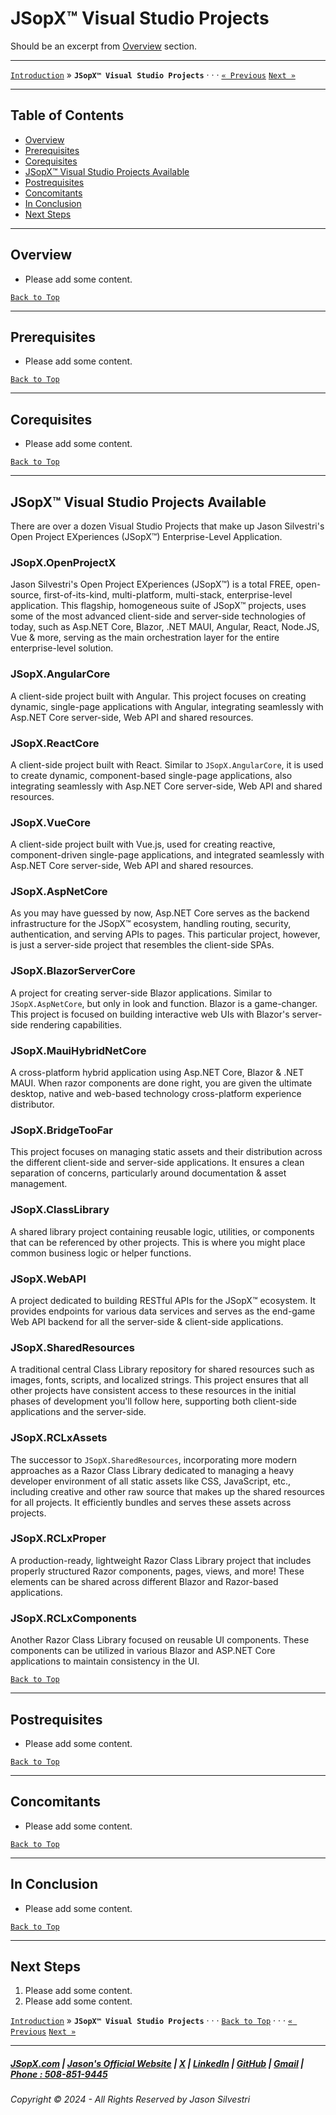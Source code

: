# JSopX™ Visual Studio Projects 

Should be an excerpt from [Overview](#overview) section. 

---

[`Introduction`](./Introduction.md) » **`JSopX™ Visual Studio Projects`**  · · · [`« Previous`](./JasonSilvestriOpenProjectExperiences.md) [`Next »`](./JSopxProjectsFamilies.md)

---

## Table of Contents

- [Overview](#overview)
- [Prerequisites](#prerequisites)
- [Corequisites](#corequisites)
- [JSopX™ Visual Studio Projects Available](#jsopx-visual-studio-projects-available)
- [Postrequisites](#postrequisites) 
- [Concomitants](#concomitants)
- [In Conclusion](#in-conclusion)
- [Next Steps](#next-steps)


---

## **Overview**  

- Please add some content. 


[`Back to Top`](#table-of-contents)

---

## **Prerequisites**  
- Please add some content. 

[`Back to Top`](#table-of-contents)

---

## **Corequisites**  

- Please add some content. 
 
[`Back to Top`](#table-of-contents)

---

## **JSopX™ Visual Studio Projects Available**  

There are over a dozen Visual Studio Projects that make up Jason Silvestri's Open Project EXperiences (JSopX™) Enterprise-Level Application.

### JSopX.OpenProjectX

Jason Silvestri's Open Project EXperiences (JSopX™) is a total FREE, open-source, first-of-its-kind, multi-platform, multi-stack, enterprise-level application. This flagship, homogeneous suite of JSopX™ projects, uses some of the most advanced client-side and server-side technologies of today, such as Asp.NET Core, Blazor, .NET MAUI, Angular, React, Node.JS, Vue & more, serving as the main orchestration layer for the entire enterprise-level solution.

### JSopX.AngularCore

A client-side project built with Angular. This project focuses on creating dynamic, single-page applications with Angular, integrating seamlessly with Asp.NET Core server-side, Web API and shared resources.

### JSopX.ReactCore

A client-side project built with React. Similar to `JSopX.AngularCore`, it is used to create dynamic, component-based single-page applications, also integrating seamlessly with Asp.NET Core server-side, Web API and shared resources.

### JSopX.VueCore

A client-side project built with Vue.js, used for creating reactive, component-driven single-page applications, and integrated seamlessly with Asp.NET Core server-side, Web API and shared resources.

### JSopX.AspNetCore

As you may have guessed by now, Asp.NET Core serves as the backend infrastructure for the JSopX™ ecosystem, handling routing, security, authentication, and serving APIs to pages. This particular project, however, is just a server-side project that resembles the client-side SPAs.

### JSopX.BlazorServerCore

A project for creating server-side Blazor applications. Similar to `JSopX.AspNetCore`, but only in look and function. Blazor is a game-changer. This project is focused on building interactive web UIs with Blazor's server-side rendering capabilities.

### JSopX.MauiHybridNetCore

A cross-platform hybrid application using Asp.NET Core, Blazor & .NET MAUI. When razor components are done right, you are given the ultimate desktop, native and web-based technology cross-platform experience distributor.

### JSopX.BridgeTooFar

This project focuses on managing static assets and their distribution across the different client-side and server-side applications. It ensures a clean separation of concerns, particularly around documentation & asset management.

### JSopX.ClassLibrary

A shared library project containing reusable logic, utilities, or components that can be referenced by other projects. This is where you might place common business logic or helper functions.

### JSopX.WebAPI

A project dedicated to building RESTful APIs for the JSopX™ ecosystem. It provides endpoints for various data services and serves as the end-game Web API backend for all  the server-side & client-side applications.

### JSopX.SharedResources

A traditional central Class Library repository for shared resources such as images, fonts, scripts, and localized strings. This project ensures that all other projects have consistent access to these resources in the initial phases of development you'll follow here, supporting both client-side applications and the server-side.

### JSopX.RCLxAssets

The successor to `JSopX.SharedResources`, incorporating more modern approaches as a Razor Class Library dedicated to managing a heavy developer environment of all static assets like CSS, JavaScript, etc., including creative and other raw source that makes up the shared resources for all projects. It efficiently bundles and serves these assets across projects.

### JSopX.RCLxProper

A production-ready, lightweight Razor Class Library project that includes properly structured Razor components, pages, views, and more! These elements can be shared across different Blazor and Razor-based applications.

### JSopX.RCLxComponents

Another Razor Class Library focused on reusable UI components. These components can be utilized in various Blazor and ASP.NET Core applications to maintain consistency in the UI.


[`Back to Top`](#table-of-contents) 

---

## **Postrequisites**  

- Please add some content. 

[`Back to Top`](#table-of-contents) 

---

## **Concomitants**  

- Please add some content. 

[`Back to Top`](#table-of-contents) 

---

## **In Conclusion**  

- Please add some content. 

[`Back to Top`](#table-of-contents) 

---

## **Next Steps**  

1. Please add some content. 
2. Please add some content.


[`Introduction`](./Introduction.md) » **`JSopX™ Visual Studio Projects`**  · · · [`Back to Top`](#table-of-contents) · · · [`« Previous`](./JasonSilvestriOpenProjectExperiences.md) [`Next »`](./JSopxProjectsFamilies.md)

---

##### [JSopX.com](https://www.jsopx.com/) | [Jason's Official Website](https://www.jsilvestri.com/) | [X](https://www.x.com/JasonSilvestri) | [LinkedIn](http://www.linkedin.com/in/JasonSilvestri) | [GitHub](https://github.com/JasonSilvestri) | [Gmail](mailto:therealjasonsilvestri@gmail.com) | [Phone : 508-851-9445](phoneto:508-851-9445)

###### Copyright © 2024 - All Rights Reserved by Jason Silvestri
